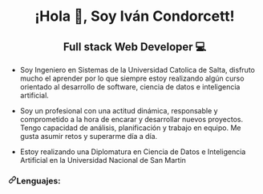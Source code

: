 <div id="header" aling="center">
  <h1 align="center">¡Hola 👋, Soy Iván Condorcett! </h1>
  <h2 align="center">Full stack Web Developer <g-emoji class="g-emoji" alias="computer" fallback-src="https://github.githubassets.com/images/icons/emoji/unicode/1f4bb.png">💻</g-emoji></h2>  
</div>

<ul dir="auto">
<li>
<p dir="auto">Soy Ingeniero en Sistemas de la Universidad Catolica de Salta, disfruto mucho el aprender por lo que siempre estoy realizando algún curso orientado al desarrollo de software, ciencia de datos e inteligencia artificial.</p>
</li>
<li>
<p dir="auto">Soy un profesional con una actitud dinámica, responsable y comprometido a la hora de encarar y desarrollar nuevos proyectos. Tengo capacidad de análisis, planificación y trabajo en equipo. Me gusta asumir retos y superarme día a día.</p>
</li>
<li>
<p dir="auto">Estoy realizando una Diplomatura en Ciencia de Datos e Inteligencia Artificial en la Universidad Nacional de San Martin</p>
</li>
</ul>


<h3 align="left" dir="auto"><a id="user-content-lenguajes" class="anchor" aria-hidden="true" href="#lenguajes"><svg class="octicon octicon-link" viewBox="0 0 16 16" version="1.1" width="16" height="16" aria-hidden="true"><path d="m7.775 3.275 1.25-1.25a3.5 3.5 0 1 1 4.95 4.95l-2.5 2.5a3.5 3.5 0 0 1-4.95 0 .751.751 0 0 1 .018-1.042.751.751 0 0 1 1.042-.018 1.998 1.998 0 0 0 2.83 0l2.5-2.5a2.002 2.002 0 0 0-2.83-2.83l-1.25 1.25a.751.751 0 0 1-1.042-.018.751.751 0 0 1-.018-1.042Zm-4.69 9.64a1.998 1.998 0 0 0 2.83 0l1.25-1.25a.751.751 0 0 1 1.042.018.751.751 0 0 1 .018 1.042l-1.25 1.25a3.5 3.5 0 1 1-4.95-4.95l2.5-2.5a3.5 3.5 0 0 1 4.95 0 .751.751 0 0 1-.018 1.042.751.751 0 0 1-1.042.018 1.998 1.998 0 0 0-2.83 0l-2.5 2.5a1.998 1.998 0 0 0 0 2.83Z"></path></svg></a>Lenguajes:</h3>

<p dir="auto"><a target="_blank" rel="noopener noreferrer nofollow" href="https://camo.githubusercontent.com/97cfeca0dbaee6a8e0b8e0109ef2d00707615dfe8dc9315f9a9a07eace3d1103/68747470733a2f2f696d672e736869656c64732e696f2f62616467652f2d48544d4c2d6f72616e6765"><img src="https://camo.githubusercontent.com/97cfeca0dbaee6a8e0b8e0109ef2d00707615dfe8dc9315f9a9a07eace3d1103/68747470733a2f2f696d672e736869656c64732e696f2f62616467652f2d48544d4c2d6f72616e6765" alt="" data-canonical-src="https://img.shields.io/badge/-HTML-orange" style="max-width: 100%;"></a> <a target="_blank" rel="noopener noreferrer nofollow" href="https://camo.githubusercontent.com/d5b764c5452d2af329f2b6dd4a7ed33c91009652eff7a6ddc2bbb63601f3c2bb/68747470733a2f2f696d672e736869656c64732e696f2f62616467652f2d4353532d253233333436626562"><img src="https://camo.githubusercontent.com/d5b764c5452d2af329f2b6dd4a7ed33c91009652eff7a6ddc2bbb63601f3c2bb/68747470733a2f2f696d672e736869656c64732e696f2f62616467652f2d4353532d253233333436626562" alt="" data-canonical-src="https://img.shields.io/badge/-CSS-%23346beb" style="max-width: 100%;"></a> <a target="_blank" rel="noopener noreferrer nofollow" href="https://camo.githubusercontent.com/8122d22cdd26a3944006f902c9f115b4b2f154d98cf8b583caa3298fffd2d0b4/68747470733a2f2f696d672e736869656c64732e696f2f62616467652f2d4a6176617363726970742d79656c6c6f77"><img src="https://camo.githubusercontent.com/8122d22cdd26a3944006f902c9f115b4b2f154d98cf8b583caa3298fffd2d0b4/68747470733a2f2f696d672e736869656c64732e696f2f62616467652f2d4a6176617363726970742d79656c6c6f77" alt="" data-canonical-src="https://img.shields.io/badge/-Javascript-yellow" style="max-width: 100%;"></a> <a target="_blank" rel="noopener noreferrer nofollow" href="https://camo.githubusercontent.com/209ade4dd5a9006378959d8565312033d8ded11cac3f734116665d3711e800e1/68747470733a2f2f696d672e736869656c64732e696f2f62616467652f2d4a6176612d726564"><img src="https://camo.githubusercontent.com/209ade4dd5a9006378959d8565312033d8ded11cac3f734116665d3711e800e1/68747470733a2f2f696d672e736869656c64732e696f2f62616467652f2d4a6176612d726564" alt="" data-canonical-src="https://img.shields.io/badge/-Java-red" style="max-width: 100%;"></a> <a target="_blank" rel="noopener noreferrer nofollow" href="https://camo.githubusercontent.com/16f290110148c051c85c9e412b71cc57154c5c11f99de734aed08020a6cff59e/68747470733a2f2f696d672e736869656c64732e696f2f62616467652f2d5048502d626c61636b"><img src="https://camo.githubusercontent.com/16f290110148c051c85c9e412b71cc57154c5c11f99de734aed08020a6cff59e/68747470733a2f2f696d672e736869656c64732e696f2f62616467652f2d5048502d626c61636b" alt="" data-canonical-src="https://img.shields.io/badge/-PHP-black" style="max-width: 100%;"></a> <a target="_blank" rel="noopener noreferrer nofollow" href="https://camo.githubusercontent.com/3388f6add1f6bacf2139b6a36db66880e6a6aa97196bf598487cc5311b122ee9/68747470733a2f2f696d672e736869656c64732e696f2f62616467652f2d53514c2d677265656e"></p>

<!--
**icondorcett/icondorcett** is a ✨ _special_ ✨ repository because its `README.md` (this file) appears on your GitHub profile.

Here are some ideas to get you started:

- 🔭 I’m currently working on ...
- 🌱 I’m currently learning ...
- 👯 I’m looking to collaborate on ...
- 🤔 I’m looking for help with ...
- 💬 Ask me about ...
- 📫 How to reach me: ...
- 😄 Pronouns: ...
- ⚡ Fun fact: ...
-->
